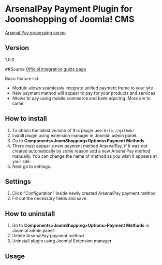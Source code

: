 # ArsenalPay Payment Plugin for Joomshopping of Joomla! CMS

[Arsenal Pay processing server]( https://arsenalpay.ru/ )



## Version
1.0.0

##Source
[Official integration guide page]( https://arsenalpay.ru/site/integration/ )


Basic feature list:

 * Module allows seamlessly integrate unified payment frame to your site 
 * New payment method will appear to pay for your products and services
 * Allows to pay using mobile commerce and bank aquiring. More are to come.
 
## How to install
1. To obtain the latest version  of this plugin use:
	`http://github/`
1. Install plugin using extension manager in Joomla! admin panel.
2. Go to **Components>JoomShopping>Options>Payment Methods**
3. There must appear a new payment method ArsenalPay, if it was not created automatically by some reason add a new ArsenalPay method manually. You can change the name of method as you wish it appears at your site.
4. Next go to settings.

## Settings
1. Click "Configuration" inside newly created ArsenalPay payment method
2. Fill out the necessary fields and save.



## How to uninstall
1. Go to **Components>JoomShopping>Options>Payment Methods** in Joomla! admin panel
2. Delete ArsenalPay payment method
3. Uninstall plugin using Joomla! Extension manager

## Usage
 



 
